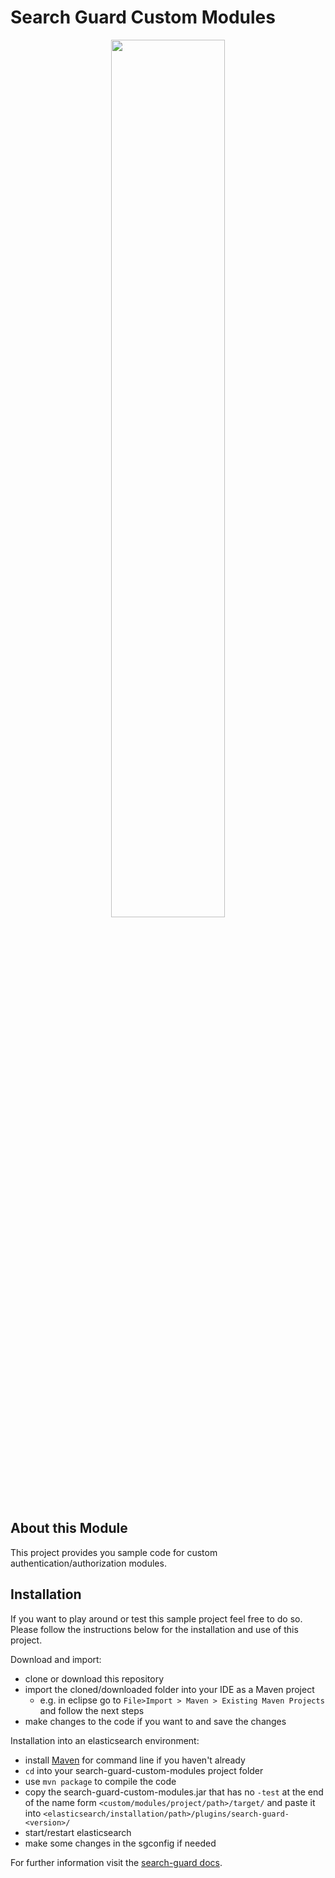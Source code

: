 # Search Guard Custom Modules

<p align="center">
<img src="http://docs.search-guard.com/latest/search-guard-frontmatter.png" style="width: 60%" class="md_image"/>
</p>

## About this Module

This project provides you sample code for custom authentication/authorization modules.

## Installation

If you want to play around or test this sample project feel free to do so. Please follow the instructions below for the installation and use of this project.

Download and import:

* clone or download this repository
* import the cloned/downloaded folder into your IDE as a Maven project
  * e.g. in eclipse go to `File>Import > Maven > Existing Maven Projects` and follow the next steps
* make changes to the code if you want to and save the changes

Installation into an elasticsearch environment:

* install [Maven](https://maven.apache.org/download.cgi) for command line if you haven't already
* `cd` into your search-guard-custom-modules project folder
* use `mvn package` to compile the code
* copy the search-guard-custom-modules.jar that has no `-test` at the end of the name form `<custom/modules/project/path>/target/` and paste it into `<elasticsearch/installation/path>/plugins/search-guard-<version>/`
* start/restart elasticsearch
* make some changes in the sgconfig if needed

For further information visit the [search-guard docs](https://docs.search-guard.com/latest/custom-authentication-modules).

